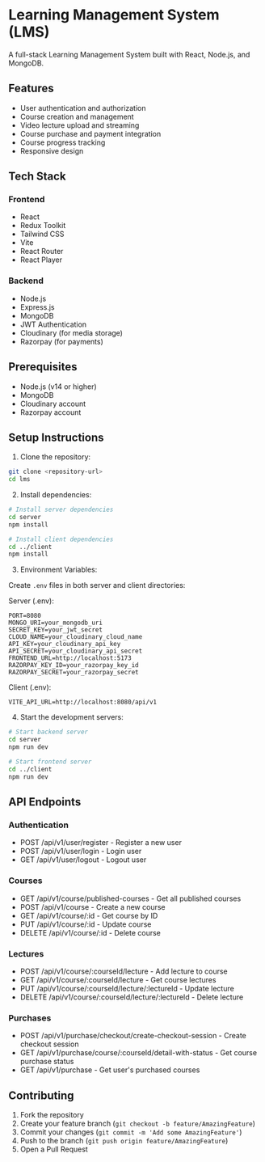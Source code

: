 # Learning Management System (LMS)

A full-stack Learning Management System built with React, Node.js, and MongoDB.

## Features

- User authentication and authorization
- Course creation and management
- Video lecture upload and streaming
- Course purchase and payment integration
- Course progress tracking
- Responsive design

## Tech Stack

### Frontend
- React
- Redux Toolkit
- Tailwind CSS
- Vite
- React Router
- React Player

### Backend
- Node.js
- Express.js
- MongoDB
- JWT Authentication
- Cloudinary (for media storage)
- Razorpay (for payments)

## Prerequisites

- Node.js (v14 or higher)
- MongoDB
- Cloudinary account
- Razorpay account

## Setup Instructions

1. Clone the repository:
```bash
git clone <repository-url>
cd lms
```

2. Install dependencies:
```bash
# Install server dependencies
cd server
npm install

# Install client dependencies
cd ../client
npm install
```

3. Environment Variables:

Create `.env` files in both server and client directories:

Server (.env):
```
PORT=8080
MONGO_URI=your_mongodb_uri
SECRET_KEY=your_jwt_secret
CLOUD_NAME=your_cloudinary_cloud_name
API_KEY=your_cloudinary_api_key
API_SECRET=your_cloudinary_api_secret
FRONTEND_URL=http://localhost:5173
RAZORPAY_KEY_ID=your_razorpay_key_id
RAZORPAY_SECRET=your_razorpay_secret
```

Client (.env):
```
VITE_API_URL=http://localhost:8080/api/v1
```

4. Start the development servers:

```bash
# Start backend server
cd server
npm run dev

# Start frontend server
cd ../client
npm run dev
```

## API Endpoints

### Authentication
- POST /api/v1/user/register - Register a new user
- POST /api/v1/user/login - Login user
- GET /api/v1/user/logout - Logout user

### Courses
- GET /api/v1/course/published-courses - Get all published courses
- POST /api/v1/course - Create a new course
- GET /api/v1/course/:id - Get course by ID
- PUT /api/v1/course/:id - Update course
- DELETE /api/v1/course/:id - Delete course

### Lectures
- POST /api/v1/course/:courseId/lecture - Add lecture to course
- GET /api/v1/course/:courseId/lecture - Get course lectures
- PUT /api/v1/course/:courseId/lecture/:lectureId - Update lecture
- DELETE /api/v1/course/:courseId/lecture/:lectureId - Delete lecture

### Purchases
- POST /api/v1/purchase/checkout/create-checkout-session - Create checkout session
- GET /api/v1/purchase/course/:courseId/detail-with-status - Get course purchase status
- GET /api/v1/purchase - Get user's purchased courses

## Contributing

1. Fork the repository
2. Create your feature branch (`git checkout -b feature/AmazingFeature`)
3. Commit your changes (`git commit -m 'Add some AmazingFeature'`)
4. Push to the branch (`git push origin feature/AmazingFeature`)
5. Open a Pull Request

